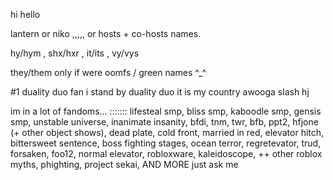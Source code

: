 hi hello

lantern or niko ,,,,, or hosts + co-hosts names.

hy/hym , shx/hxr , it/its , vy/vys

they/them only if were oomfs / green names ^_^

#1 duality duo fan i stand by duality duo it is my country awooga slash hj

im in a lot of fandoms... :::::::
lifesteal smp, bliss smp, kaboodle smp, gensis smp, unstable universe, inanimate insanity, bfdi, tnm, twr, bfb, ppt2, hfjone (+ other object shows), dead plate, cold front, married in red, elevator hitch, bittersweet sentence, boss fighting stages, ocean terror, regretevator, trud, forsaken, foo12, normal elevator, robloxware, kaleidoscope, ++ other roblox myths, phighting, project sekai, AND MORE just ask me
